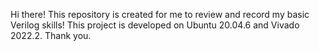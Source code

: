 Hi there! This repository is created for me to review and record my basic Verilog skills!
This project is developed on Ubuntu 20.04.6 and Vivado 2022.2.
Thank you.
